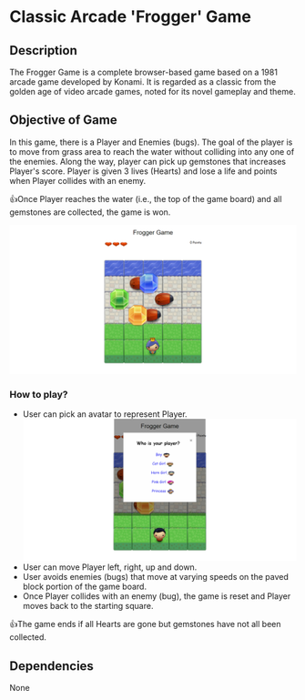 # Classic Arcade 'Frogger' Game

## Description
The Frogger Game is a complete browser-based game based on a 1981 arcade game developed by Konami. It is regarded as a classic from the golden age of video arcade games, noted for its novel gameplay and theme.

## Objective of Game
In this game, there is a Player and Enemies (bugs). The goal of the player is to move from grass area to reach the water without colliding into any one of the enemies. Along the way, player can pick up gemstones that increases Player's score. Player is given 3 lives (Hearts) and lose a life and points when Player collides with an enemy.

:+1:Once Player reaches the water (i.e., the top of the game board) and all gemstones are collected, the game is won.

![Choose Avatar](Frogger-Game.png)

### How to play?
- User can pick an avatar to represent Player.
![Choose Avatar](Frogger-Select-Player.png)
- User can move Player left, right, up and down.
- User avoids enemies (bugs) that move at varying speeds on the paved block portion of the game board.
- Once Player collides with an enemy (bug), the game is reset and Player moves back to the starting square.

:+1:The game ends if all Hearts are gone but gemstones have not all been collected.

## Dependencies
None
